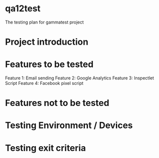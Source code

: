 # qa12test
The testing plan for gammatest project

# Project introduction

# Features to be tested 

Feature 1: Email sending
Feature 2: Google Analytics
Feature 3: Inspectlet Script
Feature 4: Facebook pixel script

# Features not to be tested

# Testing Environment / Devices

# Testing exit criteria

